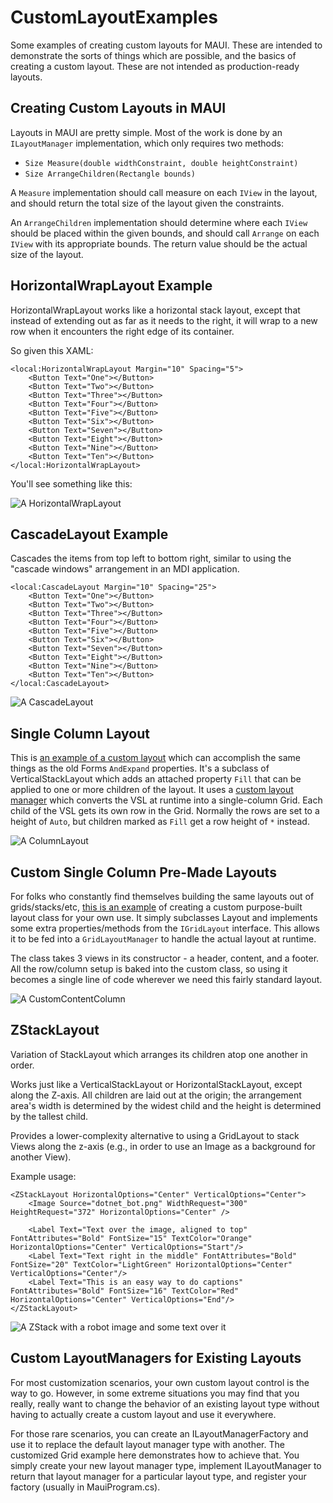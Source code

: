 # CustomLayoutExamples

Some examples of creating custom layouts for MAUI. These are intended to demonstrate the sorts of things which are possible, and the basics of creating a custom layout. These are not intended as production-ready layouts.

## Creating Custom Layouts in MAUI

Layouts in MAUI are pretty simple. Most of the work is done by an `ILayoutManager` implementation, which only requires two methods: 

- `Size Measure(double widthConstraint, double heightConstraint)`
- `Size ArrangeChildren(Rectangle bounds)`

A `Measure` implementation should call measure on each `IView` in the layout, and should return the total size of the layout given the constraints.

An `ArrangeChildren` implementation should determine where each `IView` should be placed within the given bounds, and should call `Arrange` on each `IView` with its appropriate bounds. The return value should be the actual size of the layout.

## HorizontalWrapLayout Example

HorizontalWrapLayout works like a horizontal stack layout, except that instead of extending out as far as it needs to the right, it will wrap to a new row when it encounters the right edge of its container. 

So given this XAML:

```
<local:HorizontalWrapLayout Margin="10" Spacing="5">
    <Button Text="One"></Button>
    <Button Text="Two"></Button>
    <Button Text="Three"></Button>
    <Button Text="Four"></Button>
    <Button Text="Five"></Button>
    <Button Text="Six"></Button>
    <Button Text="Seven"></Button>
    <Button Text="Eight"></Button>
    <Button Text="Nine"></Button>
    <Button Text="Ten"></Button>
</local:HorizontalWrapLayout>
```

You'll see something like this:

![A HorizontalWrapLayout](https://raw.githubusercontent.com/hartez/CustomLayoutExamples/main/HorizontalWrapLayout.png? "HorizontalWrapLayout")

## CascadeLayout Example

Cascades the items from top left to bottom right, similar to using the "cascade windows" arrangement in an MDI application.

```
<local:CascadeLayout Margin="10" Spacing="25">
	<Button Text="One"></Button>
	<Button Text="Two"></Button>
	<Button Text="Three"></Button>
	<Button Text="Four"></Button>
	<Button Text="Five"></Button>
	<Button Text="Six"></Button>
	<Button Text="Seven"></Button>
	<Button Text="Eight"></Button>
	<Button Text="Nine"></Button>
	<Button Text="Ten"></Button>
</local:CascadeLayout>
```

![A CascadeLayout](https://raw.githubusercontent.com/hartez/CustomLayoutExamples/main/CascadeLayout.png "HorizontalWrapLayout")

## Single Column Layout

This is [an example of a custom layout](https://github.com/hartez/CustomLayoutExamples/blob/main/CustomLayouts/ColumnLayout.cs) which can accomplish the same things as the old Forms `AndExpand` properties. It's a subclass of VerticalStackLayout which adds an attached property `Fill` that can be applied to one or more children of the layout. It uses a [custom layout manager](https://github.com/hartez/CustomLayoutExamples/blob/main/CustomLayouts/ColumnLayoutManager.cs) which converts the VSL at runtime into a single-column Grid. Each child of the VSL gets its own row in the Grid. Normally the rows are set to a height of `Auto`, but children marked as `Fill` get a row height of `*` instead. 

![A ColumnLayout](https://raw.githubusercontent.com/hartez/CustomLayoutExamples/main/ColumnLayout.png? "ColumnLayout")

## Custom Single Column Pre-Made Layouts

For folks who constantly find themselves building the same layouts out of grids/stacks/etc, [this is an example](https://github.com/hartez/CustomLayoutExamples/blob/main/CustomLayouts/ContentColumnLayout.cs) of creating a custom purpose-built layout class for your own use. It simply subclasses Layout and implements some extra properties/methods from the `IGridLayout` interface. This allows it to be fed into a `GridLayoutManager` to handle the actual layout at runtime. 

The class takes 3 views in its constructor - a header, content, and a footer. All the row/column setup is baked into the custom class, so using it becomes a single line of code wherever we need this fairly standard layout.

![A CustomContentColumn](https://raw.githubusercontent.com/hartez/CustomLayoutExamples/main/CustomContentColumn.png? "CustomContentColumn")

## ZStackLayout

Variation of StackLayout which arranges its children atop one another in order.

Works just like a VerticalStackLayout or HorizontalStackLayout, except along the Z-axis. All children are laid out at the origin; the arrangement area's width is determined by the widest child and the height is determined by the tallest child.

Provides a lower-complexity alternative to using a GridLayout to stack Views along the z-axis (e.g., in order to use an Image as a background for another View).

Example usage:

```
<ZStackLayout HorizontalOptions="Center" VerticalOptions="Center">
	<Image Source="dotnet_bot.png" WidthRequest="300" HeightRequest="372" HorizontalOptions="Center" />

	<Label Text="Text over the image, aligned to top" FontAttributes="Bold" FontSize="15" TextColor="Orange" HorizontalOptions="Center" VerticalOptions="Start"/>
	<Label Text="Text right in the middle" FontAttributes="Bold" FontSize="20" TextColor="LightGreen" HorizontalOptions="Center" VerticalOptions="Center"/>
	<Label Text="This is an easy way to do captions" FontAttributes="Bold" FontSize="16" TextColor="Red" HorizontalOptions="Center" VerticalOptions="End"/>
</ZStackLayout>
```

![A ZStack with a robot image and some text over it](https://raw.githubusercontent.com/hartez/CustomLayoutExamples/main/ZStack.png? "ZStack")

## Custom LayoutManagers for Existing Layouts

For most customization scenarios, your own custom layout control is the way to go. However, in some extreme situations you may find that you really, really want to change the behavior of an existing layout type without having to actually create a custom layout and use it everywhere.

For those rare scenarios, you can create an ILayoutManagerFactory and use it to replace the default layout manager type with another. The customized Grid example here demonstrates how to achieve that. You simply create your new layout manager type, implement ILayoutManager to return that layout manager for a particular layout type, and register your factory (usually in MauiProgram.cs).

